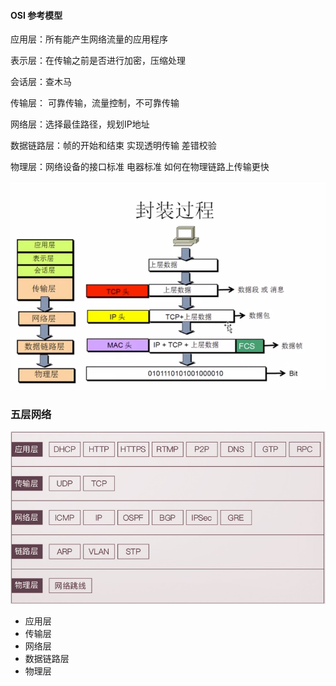 #### OSI 参考模型

应用层：所有能产生网络流量的应用程序

表示层：在传输之前是否进行加密，压缩处理

会话层：查木马

传输层： 可靠传输，流量控制，不可靠传输

网络层：选择最佳路径，规划IP地址

数据链路层：帧的开始和结束 实现透明传输 差错校验

物理层：网络设备的接口标准 电器标准 如何在物理链路上传输更快

![image-20191031150810931](../images/image-20191031150810931.png)

### 五层网络

![1562308592604](../images/1562308592604.png)

- 应用层
- 传输层
- 网络层
- 数据链路层
- 物理层